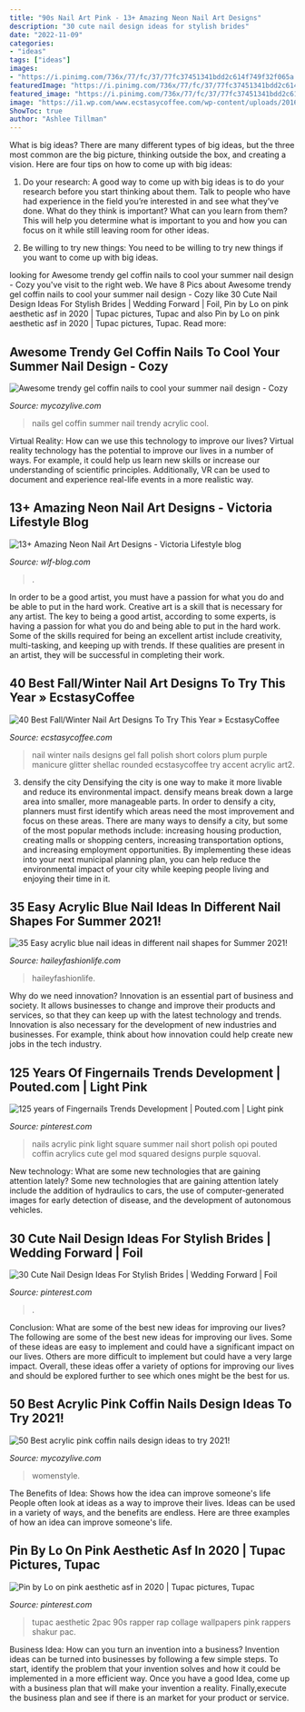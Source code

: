```yaml
---
title: "90s Nail Art Pink - 13+ Amazing Neon Nail Art Designs"
description: "30 cute nail design ideas for stylish brides"
date: "2022-11-09"
categories:
- "ideas"
tags: ["ideas"]
images:
- "https://i.pinimg.com/736x/77/fc/37/77fc37451341bdd2c614f749f32f065a.jpg"
featuredImage: "https://i.pinimg.com/736x/77/fc/37/77fc37451341bdd2c614f749f32f065a.jpg"
featured_image: "https://i.pinimg.com/736x/77/fc/37/77fc37451341bdd2c614f749f32f065a.jpg"
image: "https://i1.wp.com/www.ecstasycoffee.com/wp-content/uploads/2016/10/Winter-Nail-Art2.jpg?resize=558%2C743"
ShowToc: true
author: "Ashlee Tillman"
---
```



What is big ideas?
There are many different types of big ideas, but the three most common are the big picture, thinking outside the box, and creating a vision. Here are four tips on how to come up with big ideas:
1. Do your research: A good way to come up with big ideas is to do your research before you start thinking about them. Talk to people who have had experience in the field you’re interested in and see what they’ve done. What do they think is important? What can you learn from them? This will help you determine what is important to you and how you can focus on it while still leaving room for other ideas.

2. Be willing to try new things: You need to be willing to try new things if you want to come up with big ideas.

	

		
looking for Awesome trendy gel coffin nails to cool your summer nail design - Cozy you've visit to the right web. We have 8 Pics about Awesome trendy gel coffin nails to cool your summer nail design - Cozy like 30 Cute Nail Design Ideas For Stylish Brides | Wedding Forward | Foil, Pin by Lo on pink aesthetic asf in 2020 | Tupac pictures, Tupac and also Pin by Lo on pink aesthetic asf in 2020 | Tupac pictures, Tupac. Read more:
		
    
## Awesome Trendy Gel Coffin Nails To Cool Your Summer Nail Design - Cozy

<img loading=lazy src="https://mycozylive.com/wp-content/uploads/2020/08/22.jpg" onerror="this.onerror=null;this.src='https://tse2.mm.bing.net/th?id=OIP.SKOLvcDYDxAOIm-phXS8VgHaKO&amp;pid=15.1';" alt="Awesome trendy gel coffin nails to cool your summer nail design - Cozy">

_Source: mycozylive.com_

>nails gel coffin summer nail trendy acrylic cool. 

	

Virtual Reality: How can we use this technology to improve our lives?
Virtual reality technology has the potential to improve our lives in a number of ways. For example, it could help us learn new skills or increase our understanding of scientific principles. Additionally, VR can be used to document and experience real-life events in a more realistic way.

    
## 13+ Amazing Neon Nail Art Designs - Viсtoria Lifestyle Blog

<img loading=lazy src="https://wlf-blog.com/wp-content/uploads/2020/01/11.neon_.png" onerror="this.onerror=null;this.src='https://tse3.mm.bing.net/th?id=OIP.jCFT5JMZYxu0POMUXzAIvwHaLH&amp;pid=15.1';" alt="13+ Amazing Neon Nail Art Designs - Viсtoria Lifestyle blog">

_Source: wlf-blog.com_

>. 

	

In order to be a good artist, you must have a passion for what you do and be able to put in the hard work.
Creative art is a skill that is necessary for any artist. The key to being a good artist, according to some experts, is having a passion for what you do and being able to put in the hard work. Some of the skills required for being an excellent artist include creativity, multi-tasking, and keeping up with trends. If these qualities are present in an artist, they will be successful in completing their work.

    
## 40 Best Fall/Winter Nail Art Designs To Try This Year » EcstasyCoffee

<img loading=lazy src="https://i1.wp.com/www.ecstasycoffee.com/wp-content/uploads/2016/10/Winter-Nail-Art2.jpg?resize=558%2C743" onerror="this.onerror=null;this.src='https://tse4.mm.bing.net/th?id=OIP.SXXP8Zv0jsVAvFsKuCnuOwHaJ3&amp;pid=15.1';" alt="40 Best Fall/Winter Nail Art Designs To Try This Year » EcstasyCoffee">

_Source: ecstasycoffee.com_

>nail winter nails designs gel fall polish short colors plum purple manicure glitter shellac rounded ecstasycoffee try accent acrylic art2. 

	

3) densify the city
Densifying the city is one way to make it more livable and reduce its environmental impact. densify means break down a large area into smaller, more manageable parts. In order to densify a city, planners must first identify which areas need the most improvement and focus on these areas. There are many ways to densify a city, but some of the most popular methods include: increasing housing production, creating malls or shopping centers, increasing transportation options, and increasing employment opportunities. By implementing these ideas into your next municipal planning plan, you can help reduce the environmental impact of your city while keeping people living and enjoying their time in it.

    
## 35 Easy Acrylic Blue Nail Ideas In Different Nail Shapes For Summer 2021!

<img loading=lazy src="https://haileyfashionlife.com/wp-content/uploads/2021/04/26-5-683x1024.jpg" onerror="this.onerror=null;this.src='https://tse3.mm.bing.net/th?id=OIP.mtLYFk6GDWT3LOwrdzCeMQHaLG&amp;pid=15.1';" alt="35 Easy acrylic blue nail ideas in different nail shapes for Summer 2021!">

_Source: haileyfashionlife.com_

>haileyfashionlife. 

	

Why do we need innovation?
Innovation is an essential part of business and society. It allows businesses to change and improve their products and services, so that they can keep up with the latest technology and trends. Innovation is also necessary for the development of new industries and businesses. For example, think about how innovation could help create new jobs in the tech industry.

    
## 125 Years Of Fingernails Trends Development | Pouted.com | Light Pink

<img loading=lazy src="https://i.pinimg.com/736x/27/cb/7f/27cb7fbf74a116275c4e20b125cf5384--light-pink-acrylic-nails-summer-acrylic-nails.jpg" onerror="this.onerror=null;this.src='https://tse2.mm.bing.net/th?id=OIP.Ck4DdC8cyGib2SAQjgXQQwHaJ3&amp;pid=15.1';" alt="125 years of Fingernails Trends Development | Pouted.com | Light pink">

_Source: pinterest.com_

>nails acrylic pink light square summer nail short polish opi pouted coffin acrylics cute gel mod squared designs purple squoval. 

	

New technology: What are some new technologies that are gaining attention lately?
Some new technologies that are gaining attention lately include the addition of hydraulics to cars, the use of computer-generated images for early detection of disease, and the development of autonomous vehicles.

    
## 30 Cute Nail Design Ideas For Stylish Brides | Wedding Forward | Foil

<img loading=lazy src="https://i.pinimg.com/736x/77/fc/37/77fc37451341bdd2c614f749f32f065a.jpg" onerror="this.onerror=null;this.src='https://tse3.mm.bing.net/th?id=OIP.AjNc_soPWgzzJY3X_MvRUwHaLG&amp;pid=15.1';" alt="30 Cute Nail Design Ideas For Stylish Brides | Wedding Forward | Foil">

_Source: pinterest.com_

>. 

	

Conclusion: What are some of the best new ideas for improving our lives?
The following are some of the best new ideas for improving our lives. Some of these ideas are easy to implement and could have a significant impact on our lives. Others are more difficult to implement but could have a very large impact. Overall, these ideas offer a variety of options for improving our lives and should be explored further to see which ones might be the best for us.

    
## 50 Best Acrylic Pink Coffin Nails Design Ideas To Try 2021!

<img loading=lazy src="https://mycozylive.com/wp-content/uploads/2021/04/13-13.jpg" onerror="this.onerror=null;this.src='https://tse2.mm.bing.net/th?id=OIP.fjOjzcZzsre12yC-k1AGRwHaLH&amp;pid=15.1';" alt="50 Best acrylic pink coffin nails design ideas to try 2021!">

_Source: mycozylive.com_

>womenstyle. 

	

The Benefits of Idea: Shows how the idea can improve someone's life
People often look at ideas as a way to improve their lives. Ideas can be used in a variety of ways, and the benefits are endless. Here are three examples of how an idea can improve someone's life.

    
## Pin By Lo On Pink Aesthetic Asf In 2020 | Tupac Pictures, Tupac

<img loading=lazy src="https://i.pinimg.com/736x/c3/d1/83/c3d183cdb833f23ab529acba7d0abf81.jpg" onerror="this.onerror=null;this.src='https://tse1.mm.bing.net/th?id=OIP.wY0-vB7K6q0G6vmDVNLBpAHaLk&amp;pid=15.1';" alt="Pin by Lo on pink aesthetic asf in 2020 | Tupac pictures, Tupac">

_Source: pinterest.com_

>tupac aesthetic 2pac 90s rapper rap collage wallpapers pink rappers shakur pac. 

	

Business Idea: How can you turn an invention into a business?
Invention ideas can be turned into businesses by following a few simple steps. To start, identify the problem that your invention solves and how it could be implemented in a more efficient way. Once you have a good Idea, come up with a business plan that will make your invention a reality. Finally,execute the business plan and see if there is an market for your product or service.

